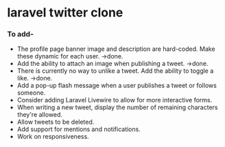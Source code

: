# laravel twitter clone

### To add-
- The profile page banner image and description are hard-coded. Make these dynamic for each user. ->done.
- Add the ability to attach an image when publishing a tweet. ->done.
- There is currently no way to unlike a tweet. Add the ability to toggle a like. ->done.
- Add a pop-up flash message when a user publishes a tweet or follows someone.
- Consider adding Laravel Livewire to allow for more interactive forms.
- When writing a new tweet, display the number of remaining characters they're allowed.
- Allow tweets to be deleted.
- Add support for mentions and notifications.
- Work on responsiveness.
